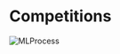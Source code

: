 # Competitions

![MLProcess](http://assets.processon.com/chart_image/5d7f09cde4b04a195021c1a4.png?_=1571382670402)
